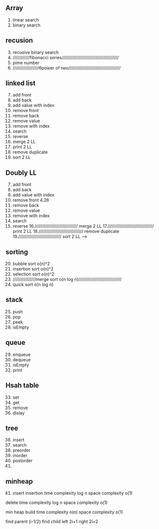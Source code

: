   ## Array
1. linear search
2. binary search
  ## recusion
3. recusive binary search
4. ///////////fibonacci series/////////////////////////////////////
5. pime number
6. /////////////////6power of two//////////////////////////////////

  ## linked list
7. add front
8. add back
9. add value with index
10. remove front
11. remove back
12. remove value
13. remove with index
14. search
15. reverse
16. merge 2 LL
17. print 2 LL
18. remove duplicate
19. sort 2 LL

  ## Doubly LL
7. add front
8. add back
9. add value with index
10. remove front
4.26
11. remove back
12. remove value
13. remove with index
14. search
15. reverse
16.//////////////////////////// merge 2 LL
17.////////////////////////////// print 2 LL
18.///////////////////////////// remove duplicate
19.//////////////////////////// sort 2 LL -->

  ## sorting
20. bubble sort  o(n)^2
21. insertion sort o(n)^2
22. selection sort o(n)^2
23. ///////////////merge sort o(n log n)////////////////////////////
24. quick sort o(n log n)

  ## stack
25. push
26. pop
27. peek
28. isEmpty
  ## queue
29. enqueue
30. dequeue
31. isEmpty
32. print
 ## Hsah table
33. set
33. get
34. remove
35. dislay

## tree 
36. insert 
37. search
38. preorder
39. inorder
40. postorder
40. 

## minheap
41. insert
insertion
time complexity log n
space complexity o(1)

delete
time complexity log n
space complexity o(1)

min heap build
time complexity o(n)
space complexity o(1)

find parent
(i-1/2) 
find child
left 2i+1
right 2i+2
